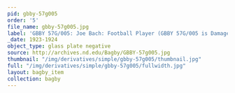 ```yaml
---
pid: gbby-57g005
order: '5'
file_name: gbby-57g005.jpg
label: 'GBBY 57G/005: Joe Bach: Football Player (GBBY 57G/005 is Damaged) - 1923-1924'
_date: 1923-1924
object_type: glass plate negative
source: http://archives.nd.edu/Bagby/GBBY-57g005.jpg
thumbnail: "/img/derivatives/simple/gbby-57g005/thumbnail.jpg"
full: "/img/derivatives/simple/gbby-57g005/fullwidth.jpg"
layout: bagby_item
collection: bagby
---
```

